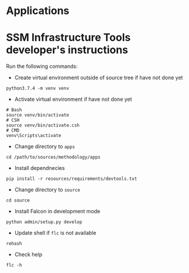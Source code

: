 # Applications

# SSM Infrastructure Tools developer's instructions
Run the following commands:
- Create virtual environment outside of source tree if have not done yet
```shell
python3.7.4 -m venv venv
```
- Activate virtual environment if have not done yet
```shell
# Bash
source venv/bin/activate
# CSH
source venv/bin/activate.csh
# CMD
venv\Scripts\activate
```
- Change directory to `apps`
```shell
cd /path/to/sources/methodology/apps
```
- Install dependnecies
```shell
pip install -r resources/requirements/devtools.txt
```
- Change directory to `source`
```shell
cd source
```
- Install Falcon in development mode
```shell
python admin/setup.py develop
```
- Update shell if `flc` is not available
```shell
rehash
```
- Check help
```shell
flc -h
```
